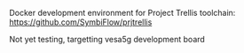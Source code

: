 Docker development environment for Project Trellis toolchain:
https://github.com/SymbiFlow/prjtrellis

Not yet testing, targetting vesa5g development board
